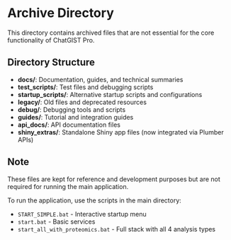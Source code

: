 # Archive Directory

This directory contains archived files that are not essential for the core functionality of ChatGIST Pro.

## Directory Structure

- **docs/**: Documentation, guides, and technical summaries
- **test_scripts/**: Test files and debugging scripts  
- **startup_scripts/**: Alternative startup scripts and configurations
- **legacy/**: Old files and deprecated resources
- **debug/**: Debugging tools and scripts
- **guides/**: Tutorial and integration guides
- **api_docs/**: API documentation files
- **shiny_extras/**: Standalone Shiny app files (now integrated via Plumber APIs)

## Note

These files are kept for reference and development purposes but are not required for running the main application.

To run the application, use the scripts in the main directory:
- `START_SIMPLE.bat` - Interactive startup menu
- `start.bat` - Basic services
- `start_all_with_proteomics.bat` - Full stack with all 4 analysis types